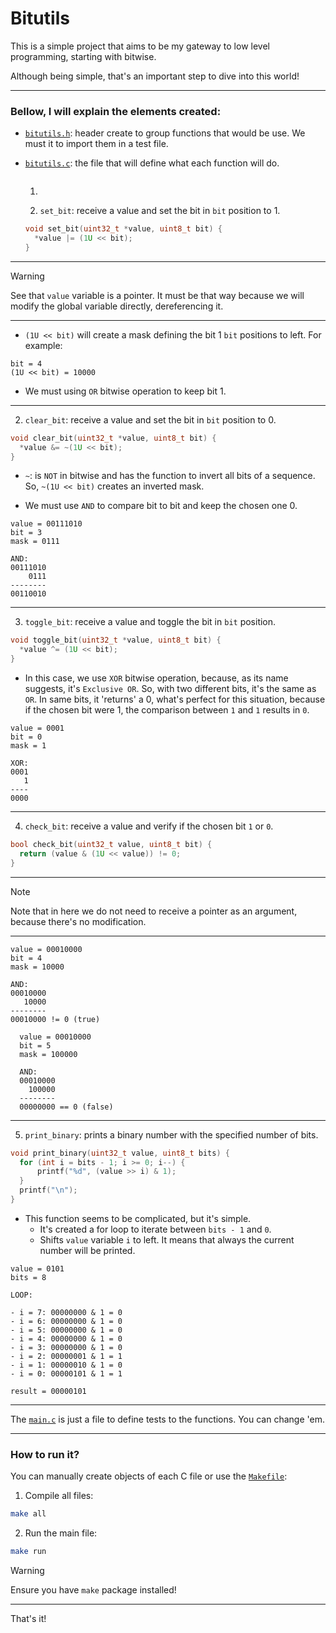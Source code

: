 # Bitutils

This is a simple project that aims to be my gateway to low level programming, starting with bitwise.

Although being simple, that's an important step to dive into this world!

---

### Bellow, I will explain the elements created:

- [`bitutils.h`](./include/bitutils.h): header create to group functions that would be use. We must it to import them in a test file.

- [`bitutils.c`](./src/bitutils.c): the file that will define what each function will do.

  ```c
  ```
  1. ```> [!CAUTION]
  1. `set_bit`: receive a value and set the bit in `bit` position to 1.

  ```c
  void set_bit(uint32_t *value, uint8_t bit) {
    *value |= (1U << bit);
  }
  ```

---
  > [!WARNING]
  > See that `value` variable is a pointer. It must be that way because we will modify the global variable directly, dereferencing it.

---

  - `(1U << bit)` will create a mask defining the bit 1 `bit` positions to left. For example:

  ```text
  bit = 4
  (1U << bit) = 10000
```

  - We must using `OR` bitwise operation to keep bit 1.

---

  2. `clear_bit`: receive a value and set the bit in `bit` position to 0.

  ```c
  void clear_bit(uint32_t *value, uint8_t bit) {
    *value &= ~(1U << bit);
  }
  ```

  - `~`: is `NOT` in bitwise and has the function to invert all bits of a sequence. So, `~(1U << bit)` creates an inverted mask.
  
  - We must use `AND` to compare bit to bit and keep the chosen one 0.

  ```text
  value = 00111010
  bit = 3
  mask = 0111

  AND:
  00111010
      0111
  --------
  00110010
  ```

---

 3. `toggle_bit`: receive a value and toggle the bit in `bit` position.

 ```c
 void toggle_bit(uint32_t *value, uint8_t bit) {
   *value ^= (1U << bit);
 }
 ```

  - In this case, we use `XOR` bitwise operation, because, as its name suggests, it's `Exclusive OR`. So, with two different bits, it's the same as `OR`. In same bits, it 'returns' a 0, what's perfect for this situation, because if the chosen bit were 1, the comparison between `1` and `1` results in `0`.

  ```text
  value = 0001
  bit = 0
  mask = 1

  XOR:
  0001
     1
  ----
  0000
  ```

---

  4. `check_bit`: receive a value and verify if the chosen bit `1` or `0`.

  ```c
  bool check_bit(uint32_t value, uint8_t bit) {
    return (value & (1U << value)) != 0;
  }
  ```

---

  > [!NOTE]
  > Note that in here we do not need to receive a pointer as an argument, because there's no modification.

---

  ```text
  value = 00010000
  bit = 4
  mask = 10000

  AND:
  00010000
     10000
  --------
  00010000 != 0 (true)
  ```

```text
  value = 00010000
  bit = 5
  mask = 100000

  AND:
  00010000
    100000
  --------
  00000000 == 0 (false)
```

---

  5. `print_binary`: prints a binary number with the specified number of bits.

  ```c
  void print_binary(uint32_t value, uint8_t bits) {
    for (int i = bits - 1; i >= 0; i--) {
        printf("%d", (value >> i) & 1);
    }
    printf("\n");
  } 
  ```

  - This function seems to be complicated, but it's simple.
    - It's created a for loop to iterate between `bits - 1` and `0`.
    - Shifts `value` variable `i` to left. It means that always the current number will be printed.

  ```text
  value = 0101
  bits = 8

  LOOP:
  
  - i = 7: 00000000 & 1 = 0
  - i = 6: 00000000 & 1 = 0
  - i = 5: 00000000 & 1 = 0
  - i = 4: 00000000 & 1 = 0
  - i = 3: 00000000 & 1 = 0
  - i = 2: 00000001 & 1 = 1
  - i = 1: 00000010 & 1 = 0
  - i = 0: 00000101 & 1 = 1

result = 00000101
  ```

---

The [`main.c`](./src/main.c) is just a file to define tests to the functions. You can change 'em.

---

### How to run it?

You can manually create objects of each C file or use the [`Makefile`](./Makefile):

1. Compile all files:

```bash
make all
```

2. Run the main file:

```bash
make run
```

> [!WARNING]
> Ensure you have `make` package installed!

---

That's it!
